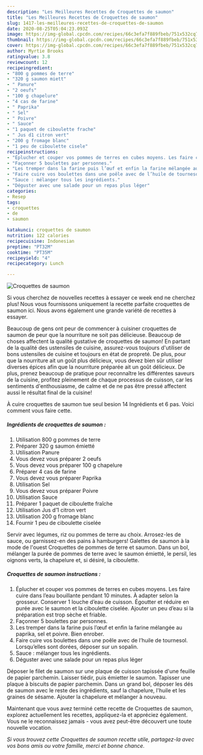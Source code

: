 ```yaml
---
description: "Les Meilleures Recettes de Croquettes de saumon"
title: "Les Meilleures Recettes de Croquettes de saumon"
slug: 1417-les-meilleures-recettes-de-croquettes-de-saumon
date: 2020-08-25T05:04:23.093Z
image: https://img-global.cpcdn.com/recipes/66c3efa7f889fbeb/751x532cq70/croquettes-de-saumon-photo-principale-de-la-recette.jpg
thumbnail: https://img-global.cpcdn.com/recipes/66c3efa7f889fbeb/751x532cq70/croquettes-de-saumon-photo-principale-de-la-recette.jpg
cover: https://img-global.cpcdn.com/recipes/66c3efa7f889fbeb/751x532cq70/croquettes-de-saumon-photo-principale-de-la-recette.jpg
author: Myrtie Brooks
ratingvalue: 3.8
reviewcount: 12
recipeingredient:
- "800 g pommes de terre"
- "320 g saumon miett"
- " Panure"
- "2 oeufs"
- "100 g chapelure"
- "4 cas de farine"
- " Paprika"
- " Sel"
- " Poivre"
- " Sauce"
- "1 paquet de ciboulette frache"
- " Jus d1 citron vert"
- "200 g fromage blanc"
- "1 peu de ciboulette cisele"
recipeinstructions:
- "Éplucher et couper vos pommes de terres en cubes moyens. Les faire cuire dans l’eau bouillante pendant 10 minutes. À adapter selon la grosseur. Conserver 1 louche d’eau de cuisson. Égoutter et réduire en purée avec le saumon et la ciboulette ciselée. Ajouter un peu d’eau si la préparation est trop sèche et friable."
- "Façonner 5 boulettes par personnes."
- "Les tremper dans la farine puis l’œuf et enfin la farine mélangée au paprika, sel et poivre. Bien enrober."
- "Faire cuire vos boulettes dans une poêle avec de l’huile de tournesol. Lorsqu’elles sont dorées, déposer sur un sopalin."
- "Sauce : mélanger tous les ingrédients."
- "Déguster avec une salade pour un repas plus léger"
categories:
- Resep
tags:
- croquettes
- de
- saumon

katakunci: croquettes de saumon 
nutrition: 122 calories
recipecuisine: Indonesian
preptime: "PT32M"
cooktime: "PT35M"
recipeyield: "4"
recipecategory: Lunch

---
```



![Croquettes de saumon](https://img-global.cpcdn.com/recipes/66c3efa7f889fbeb/751x532cq70/croquettes-de-saumon-photo-principale-de-la-recette.jpg)

Si vous cherchez de nouvelles recettes à essayer ce week end ne cherchez plus! Nous vous fournissons uniquement la recette parfaite croquettes de saumon ici. Nous avons également une grande variété de recettes à essayer.

Beaucoup de gens ont peur de commencer à cuisiner croquettes de saumon de peur que la nourriture ne soit pas délicieuse. Beaucoup de choses affectent la qualité gustative de croquettes de saumon! En partant de la qualité des ustensiles de cuisine, assurez-vous toujours d'utiliser de bons ustensiles de cuisine et toujours en état de propreté. De plus, pour que la nourriture ait un goût plus délicieux, vous devez bien sûr utiliser diverses épices afin que la nourriture préparée ait un goût délicieux. De plus, prenez beaucoup de pratique pour reconnaître les différentes saveurs de la cuisine, profitez pleinement de chaque processus de cuisson, car les sentiments d'enthousiasme, de calme et de ne pas être pressé affectent aussi le résultat final de la cuisine!

<!--inarticleads1-->

À cuire croquettes de saumon tue seul besion 14 Ingrédients et 6 pas. Voici comment vous faire cette.

##### Ingrédients de croquettes de saumon :

1. Utilisation 800 g pommes de terre
1. Préparer 320 g saumon émietté
1. Utilisation  Panure
1. Vous devez vous préparer 2 oeufs
1. Vous devez vous préparer 100 g chapelure
1. Préparer 4 cas de farine
1. Vous devez vous préparer  Paprika
1. Utilisation  Sel
1. Vous devez vous préparer  Poivre
1. Utilisation  Sauce
1. Préparer 1 paquet de ciboulette fraîche
1. Utilisation  Jus d’1 citron vert
1. Utilisation 200 g fromage blanc
1. Fournir 1 peu de ciboulette ciselée


Servir avec légumes, riz ou pommes de terre au choix. Arrosez-les de sauce, ou garnissez-en des pains à hamburgers! Galettes de saumon à la mode de l&#39;ouest Croquettes de pommes de terre et saumon. Dans un bol, mélanger la purée de pommes de terre avec le saumon émietté, le persil, les oignons verts, la chapelure et, si désiré, la ciboulette. 

<!--inarticleads2-->

##### Croquettes de saumon instructions :

1. Éplucher et couper vos pommes de terres en cubes moyens. Les faire cuire dans l’eau bouillante pendant 10 minutes. À adapter selon la grosseur. Conserver 1 louche d’eau de cuisson. Égoutter et réduire en purée avec le saumon et la ciboulette ciselée. Ajouter un peu d’eau si la préparation est trop sèche et friable.
1. Façonner 5 boulettes par personnes.
1. Les tremper dans la farine puis l’œuf et enfin la farine mélangée au paprika, sel et poivre. Bien enrober.
1. Faire cuire vos boulettes dans une poêle avec de l’huile de tournesol. Lorsqu’elles sont dorées, déposer sur un sopalin.
1. Sauce : mélanger tous les ingrédients.
1. Déguster avec une salade pour un repas plus léger


Déposer le filet de saumon sur une plaque de cuisson tapissée d&#39;une feuille de papier parchemin. Laisser tiédir, puis émietter le saumon. Tapisser une plaque à biscuits de papier parchemin. Dans un grand bol, déposer les dés de saumon avec le reste des ingrédients, sauf la chapelure, l&#39;huile et les graines de sésame. Ajouter la chapelure et mélanger à nouveau. 

<!--inarticleads1-->

<p>
Maintenant que vous avez terminé cette recette de Croquettes de saumon, explorez actuellement les recettes, appliquez-la et appréciez également. Vous ne le reconnaissez jamais - vous avez peut-être découvert une toute nouvelle vocation.
</p>

<p>
<i>Si vous trouvez cette Croquettes de saumon recette utile, partagez-la avec vos bons amis ou votre famille, merci et bonne chance.</i>
</p>
